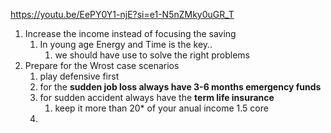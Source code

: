 
https://youtu.be/EePY0Y1-njE?si=e1-N5nZMky0uGR_T
1. Increase the income instead of focusing the saving
	1. In young age Energy and Time is the key..
		1. we should have use to solve the right problems
2. Prepare for the Wrost case scenarios
	1. play defensive first
	2. for the **sudden job loss always have 3-6 months emergency funds**
	3. for sudden accident always have the **term life insurance**
		1. keep it more than 20* of your anual income 1.5 core
	4. 


